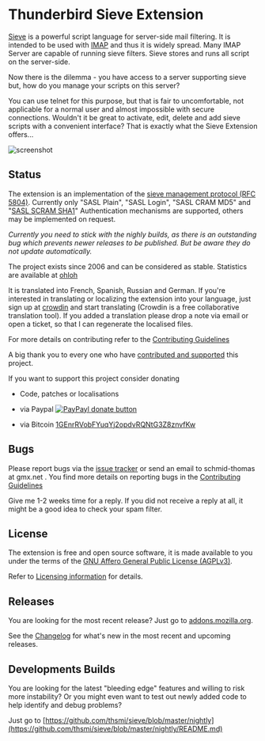 # Thunderbird Sieve Extension

[Sieve](http://en.wikipedia.org/wiki/Sieve_%28mail_filtering_language%29) is 
a powerful script language for server-side mail filtering. It is 
intended to be used with [IMAP](http://tools.ietf.org/html/rfc3501) and thus 
it is widely spread. Many IMAP Server are capable of running sieve filters. 
Sieve stores and runs all script on the server-side.

Now there is the dilemma - you have access to a server supporting sieve but, 
how do you manage your scripts on this server?

You can use telnet for this purpose, but that is fair to uncomfortable, not 
applicable for a normal user and almost impossible with secure connections. 
Wouldn't it be great to activate, edit, delete and add sieve scripts with a 
convenient interface? That is exactly what the Sieve Extension offers...

![screenshot](https://f.cloud.github.com/assets/2531380/15883/135e6ae4-47dc-11e2-8909-189ce5476ab6.png)

## Status

The extension is an implementation of the [sieve management protocol (RFC 5804)](https://wiki.tools.ietf.org/html/rfc5804).
Currently only "SASL Plain", "SASL Login", "SASL CRAM MD5" and "[SASL SCRAM SHA1](https://tools.ietf.org/html/rfc5802)" 
Authentication mechanisms are supported, others may be implemented on request. 

*Currently you need to stick with the nighly builds, as there is an outstanding bug which prevents newer releases to be published. But be aware they do not update automatically.*

The project exists since 2006 and can be considered as stable. Statistics
are available at [ohloh](https://www.ohloh.net/p/tb-sieve)

It is translated into French, Spanish, Russian and German. If you're interested 
in translating or localizing the extension into your language, just sign up at 
[crowdin](http://crowdin.net/project/sieve/invite) and start translating 
(Crowdin is a free collaborative translation tool). If you added a translation please
drop a note via email or open a ticket, so that I can regenerate the localised files.

For more details on contributing refer to the [Contributing Guidelines](https://github.com/thsmi/sieve/blob/master/CONTRIBUTING.md)  

A big thank you to every one who have [contributed and supported](CONTRIBUTORS.md) this project.

If you want to support this project consider donating

  * Code, patches or localisations
  * via Paypal [![PayPayl donate button](https://www.paypalobjects.com/en_US/i/btn/btn_donate_LG.gif)](https://www.paypal.com/cgi-bin/webscr?cmd=_s-xclick&hosted_button_id=EAS576XCWHKTC "Donate to this project using Paypal")
  
  * via Bitcoin [1GEnrRVobFYuqYj2opdvRQNtG3Z8znvfKw](bitcoin:1GEnrRVobFYuqYj2opdvRQNtG3Z8znvfKw?label=Donation%20for%20Sieve%20Addon)


## Bugs

Please report bugs via the [issue tracker](https://github.com/thsmi/sieve/issues) 
or send an email to schmid-thomas at gmx.net . You find more details on reporting bugs 
in the [Contributing Guidelines](https://github.com/thsmi/sieve/blob/master/CONTRIBUTING.md)


Give me 1-2 weeks time for a reply. If you did not receive a reply at all, it 
might be a good idea to check your spam filter. 

## License

The extension is free and open source software, it is made available to you 
under the terms of the [GNU Affero General Public License (AGPLv3)](http://www.fsf.org/licensing/licenses/agpl-3.0.html).

Refer to [Licensing information](https://github.com/thsmi/sieve/blob/master/LICENSING_INFO.md) for details.

## Releases

You are looking for the most recent release? Just go to [addons.mozilla.org](https://addons.mozilla.org/en-US/thunderbird/addon/sieve/).

See the [Changelog](https://github.com/thsmi/sieve/blob/master/CHANGELOG.md) 
for what's new in the most recent and upcoming releases.

## Developments Builds

You are looking for the latest "bleeding edge" features and willing to risk more instability?
Or you might even want to test out newly added code to help identify and debug problems?

Just go to 
[https://github.com/thsmi/sieve/blob/master/nightly](https://github.com/thsmi/sieve/blob/master/nightly/README.md)

